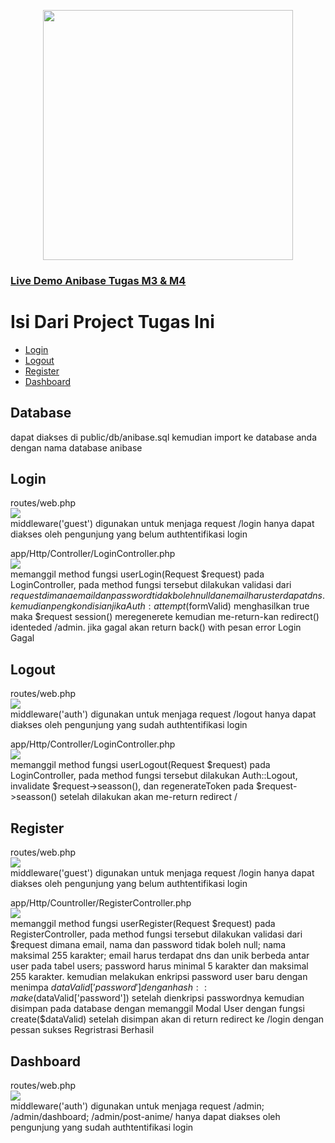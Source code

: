 <p align="center"><a href="https://anibase.000webhostapp.com" target="_blank"><img src="https://anibase.000webhostapp.com/img/anibase.png" width="400"></a></p>

### <a href="https://anibase.000webhostapp.com" target="_blank">Live Demo Anibase Tugas M3 & M4</a>

# Isi Dari Project Tugas Ini
<ul>
    <li><a href="#Login">Login</a></li>
    <li><a href="#Logout">Logout</a></li>
    <li><a href="#Register">Register</a></li>
    <li><a href="#Dashboard">Dashboard</a></li>
</ul>
    
## Database

dapat diakses di public/db/anibase.sql kemudian import ke database anda dengan nama database anibase

## Login

routes/web.php<br>
<img src="https://anibase.000webhostapp.com/img/login1.png"><br>
middleware('guest') digunakan untuk menjaga request /login hanya dapat diakses oleh pengunjung yang belum authtentifikasi login

app/Http/Controller/LoginController.php<br>
<img src="https://anibase.000webhostapp.com/img/login2.png"><br>
memanggil method fungsi userLogin(Request $request) pada LoginController, pada method fungsi tersebut dilakukan validasi dari $request dimana email dan password tidak boleh null dan email harus terdapat dns. kemudian pengkondisian jika Auth:attempt($formValid) menghasilkan true maka $request session() meregenerete kemudian me-return-kan redirect() identeded /admin. jika gagal akan return back() with pesan error Login Gagal

## Logout

routes/web.php<br>
<img src="https://anibase.000webhostapp.com/img/logout2.png"><br>
middleware('auth') digunakan untuk menjaga request /logout hanya dapat diakses oleh pengunjung yang sudah authtentifikasi login

app/Http/Controller/LoginController.php<br>
<img src="https://anibase.000webhostapp.com/img/logout.png"><br>
memanggil method fungsi userLogout(Request $request) pada LoginController, pada method fungsi tersebut dilakukan Auth::Logout, invalidate $request->seasson(), dan regenerateToken pada $request->seasson() setelah dilakukan akan me-return redirect /

## Register

routes/web.php<br>
<img src="https://anibase.000webhostapp.com/img/register.png"><br>
middleware('guest') digunakan untuk menjaga request /login hanya dapat diakses oleh pengunjung yang belum authtentifikasi login

app/Http/Countroller/RegisterController.php<br>
<img src="https://anibase.000webhostapp.com/img/register2.png"><br>
memanggil method fungsi userRegister(Request $request) pada RegisterController, pada method fungsi tersebut dilakukan validasi dari $request dimana email, nama dan password tidak boleh null; nama maksimal 255 karakter; email harus terdapat dns dan unik berbeda antar user pada tabel users; password harus minimal 5 karakter dan maksimal 255 karakter. kemudian melakukan enkripsi password user baru dengan menimpa $dataValid['password'] dengan hash::make($dataValid['password']) setelah dienkripsi passwordnya kemudian disimpan pada database dengan memanggil Modal User dengan fungsi create($dataValid) setelah disimpan akan di return redirect ke /login dengan pessan sukses Regristrasi Berhasil

## Dashboard

routes/web.php<br>
<img src="https://anibase.000webhostapp.com/img/dashboard.png"><br>
middleware('auth') digunakan untuk menjaga request /admin; /admin/dashboard; /admin/post-anime/ hanya dapat diakses oleh pengunjung yang sudah authtentifikasi login
